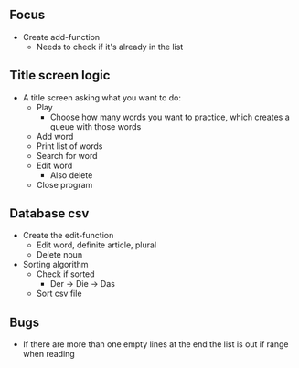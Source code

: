 ## Focus
- Create add-function
    - Needs to check if it's already in the list

## Title screen logic
- A title screen asking what you want to do:
    - Play
        - Choose how many words you want to practice, which creates a queue with those words
    - Add word
    - Print list of words
    - Search for word
    - Edit word
        - Also delete
    - Close program

## Database csv
- Create the edit-function
    - Edit word, definite article, plural
    - Delete noun
- Sorting algorithm
    - Check if sorted
        - Der -> Die -> Das
    - Sort csv file


## Bugs
- If there are more than one empty lines at the end the list is out if range when reading